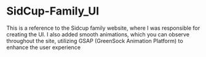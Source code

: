 # SidCup-Family_UI
This is a reference to the Sidcup family website, where I was responsible for creating the UI. I also added smooth animations, which you can observe throughout the site, utilizing GSAP (GreenSock Animation Platform) to enhance the user experience
